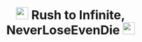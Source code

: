 <h1 align="center">
  <img src="https://media.giphy.com/media/hvRJCLFzcasrR4ia7z/giphy.gif" width="28">
  Rush to Infinite, NeverLoseEvenDie
  <img src="https://media.giphy.com/media/hvRJCLFzcasrR4ia7z/giphy.gif" width="28">
</h1>
